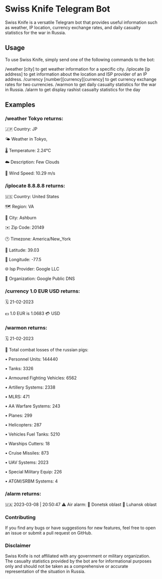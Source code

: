 # Swiss Knife Telegram Bot
Swiss Knife is a versatile Telegram bot that provides useful information such as weather, IP location, currency exchange rates, and daily casualty statistics for the war in Russia.

##  Usage
To use Swiss Knife, simply send one of the following commands to the bot:

/weather [city] to get weather information for a specific city.
/iplocate [ip address] to get information about the location and ISP provider of an IP address.
/currency [number][currency][currency] to get currency exchange rates for two currencies.
/warmon to get daily casualty statistics for the war in Russia.
/alarm to get display rashist casualty statistics for the day
## Examples

### /weather Tokyo returns:

🇯🇵 Country: JP

🌤️ Weather in Tokyo, 

🌡️ Temperature: 2.24°C

☁️ Description: Few Clouds

💨 Wind Speed: 10.29 m/s


### /iplocate 8.8.8.8 returns:
🇺🇸 Country: United States

🗺 Region: VA

🌆 City: Ashburn

✉️ Zip Code: 20149

🕐 Timezone: America/New_York

📍 Latitude: 39.03

📍 Longitude: -77.5

🌐 Isp Provider: Google LLC

🏢 Organization: Google Public DNS


### /currency 1.0 EUR USD returns:
🗓 21-02-2023

💵 1.0 EUR is 1.0683 💳 USD


### /warmon returns:
🗓 21-02-2023

🐷 Total combat losses of the russian pigs:

• Personnel Units: 144440

• Tanks: 3326

• Armoured Fighting Vehicles: 6562

• Artillery Systems: 2338

• MLRS: 471

• AA Warfare Systems: 243

• Planes: 299

• Helicopters: 287

• Vehicles Fuel Tanks: 5210

• Warships Cutters: 18

• Cruise Missiles: 873

• UAV Systems: 2023

• Special Military Equip: 226

• ATGM/SRBM Systems: 4

### /alarm returns:
🇺🇦 2023-03-08 | 20:50:47
⚠️ Air alarm:
🚨 Donetsk oblast
🚨 Luhansk oblast

### Contributing
If you find any bugs or have suggestions for new features, feel free to open an issue or submit a pull request on GitHub.

### Disclaimer
Swiss Knife is not affiliated with any government or military organization. The casualty statistics provided by the bot are for informational purposes only and should not be taken as a comprehensive or accurate representation of the situation in Russia.
